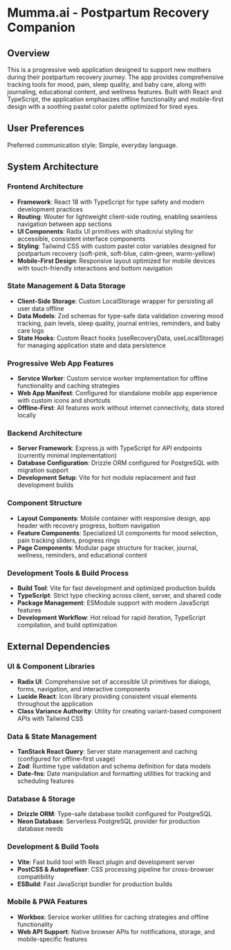 # Mumma.ai - Postpartum Recovery Companion

## Overview

This is a progressive web application designed to support new mothers during their postpartum recovery journey. The app provides comprehensive tracking tools for mood, pain, sleep quality, and baby care, along with journaling, educational content, and wellness features. Built with React and TypeScript, the application emphasizes offline functionality and mobile-first design with a soothing pastel color palette optimized for tired eyes.

## User Preferences

Preferred communication style: Simple, everyday language.

## System Architecture

### Frontend Architecture
- **Framework**: React 18 with TypeScript for type safety and modern development practices
- **Routing**: Wouter for lightweight client-side routing, enabling seamless navigation between app sections
- **UI Components**: Radix UI primitives with shadcn/ui styling for accessible, consistent interface components
- **Styling**: Tailwind CSS with custom pastel color variables designed for postpartum recovery (soft-pink, soft-blue, calm-green, warm-yellow)
- **Mobile-First Design**: Responsive layout optimized for mobile devices with touch-friendly interactions and bottom navigation

### State Management & Data Storage
- **Client-Side Storage**: Custom LocalStorage wrapper for persisting all user data offline
- **Data Models**: Zod schemas for type-safe data validation covering mood tracking, pain levels, sleep quality, journal entries, reminders, and baby care logs
- **State Hooks**: Custom React hooks (useRecoveryData, useLocalStorage) for managing application state and data persistence

### Progressive Web App Features
- **Service Worker**: Custom service worker implementation for offline functionality and caching strategies
- **Web App Manifest**: Configured for standalone mobile app experience with custom icons and shortcuts
- **Offline-First**: All features work without internet connectivity, data stored locally

### Backend Architecture
- **Server Framework**: Express.js with TypeScript for API endpoints (currently minimal implementation)
- **Database Configuration**: Drizzle ORM configured for PostgreSQL with migration support
- **Development Setup**: Vite for hot module replacement and fast development builds

### Component Structure
- **Layout Components**: Mobile container with responsive design, app header with recovery progress, bottom navigation
- **Feature Components**: Specialized UI components for mood selection, pain tracking sliders, progress rings
- **Page Components**: Modular page structure for tracker, journal, wellness, reminders, and educational content

### Development Tools & Build Process
- **Build Tool**: Vite for fast development and optimized production builds
- **TypeScript**: Strict type checking across client, server, and shared code
- **Package Management**: ESModule support with modern JavaScript features
- **Development Workflow**: Hot reload for rapid iteration, TypeScript compilation, and build optimization

## External Dependencies

### UI & Component Libraries
- **Radix UI**: Comprehensive set of accessible UI primitives for dialogs, forms, navigation, and interactive components
- **Lucide React**: Icon library providing consistent visual elements throughout the application
- **Class Variance Authority**: Utility for creating variant-based component APIs with Tailwind CSS

### Data & State Management
- **TanStack React Query**: Server state management and caching (configured for offline-first usage)
- **Zod**: Runtime type validation and schema definition for data models
- **Date-fns**: Date manipulation and formatting utilities for tracking and scheduling features

### Database & Storage
- **Drizzle ORM**: Type-safe database toolkit configured for PostgreSQL
- **Neon Database**: Serverless PostgreSQL provider for production database needs

### Development & Build Tools
- **Vite**: Fast build tool with React plugin and development server
- **PostCSS & Autoprefixer**: CSS processing pipeline for cross-browser compatibility
- **ESBuild**: Fast JavaScript bundler for production builds

### Mobile & PWA Features
- **Workbox**: Service worker utilities for caching strategies and offline functionality
- **Web API Support**: Native browser APIs for notifications, storage, and mobile-specific features